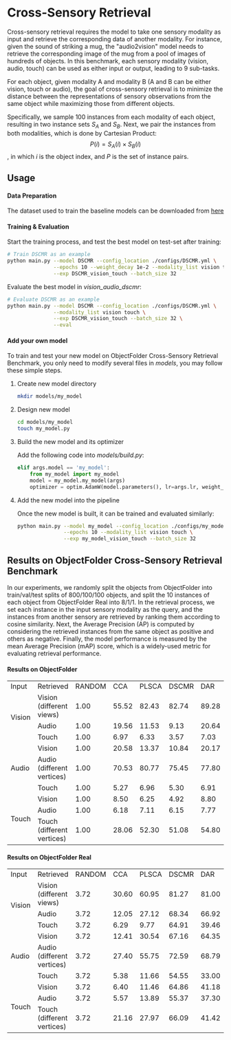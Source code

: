 # Cross-Sensory Retrieval

Cross-sensory retrieval requires the model to take one sensory modality as input and retrieve the corresponding data of another modality. For instance, given the sound of striking a mug, the "audio2vision" model needs to retrieve the corresponding image of the mug from a pool of images of hundreds of objects. In this benchmark, each sensory modality (vision, audio, touch) can be used as either input or output, leading to 9 sub-tasks.

For each object, given modality A and modality B (A and B can be either vision, touch or audio), the goal of cross-sensory retrieval is to minimize the distance between the representations of sensory observations from the same object while maximizing those from different objects. 

Specifically, we sample 100 instances from each modality of each object, resulting in two instance sets $S_A$ and $S_B$. Next, we pair the instances from both modalities, which is done by Cartesian Product:
$$
P(i)=S_A(i) \times S_B(i)
$$
, in which $i$ is the object index, and $P$ is the set of instance pairs.

## Usage

#### Data Preparation

The dataset used to train the baseline models can be downloaded from [here]([https://www.dropbox.com/scl/fo/ymd3693807jucdxj7cj1k/AMtyNZgmC1ynxFWZtVsV5gI?rlkey=hr1y85tzadepw7zb5wb9ebs0b&st=xr2keno9&dl=0](https://www.dropbox.com/scl/fo/8aus181pnr1ueiuv4jr9x/AAbHpBvpaaiuwaq4dO8hLsI?rlkey=z5atuf4urbio2c0cvx58gd9ng&st=i2q9zxdo&dl=0))

#### Training & Evaluation

Start the training process, and test the best model on test-set after training:

```sh
# Train DSCMR as an example
python main.py --model DSCMR --config_location ./configs/DSCMR.yml \
               --epochs 10 --weight_decay 1e-2 --modality_list vision touch \
               --exp DSCMR_vision_touch --batch_size 32
```

Evaluate the best model in *vision_audio_dscmr*:

```sh
# Evaluate DSCMR as an example
python main.py --model DSCMR --config_location ./configs/DSCMR.yml \
               --modality_list vision touch \
               --exp DSCMR_vision_touch --batch_size 32 \
               --eval
```

#### Add your own model

To train and test your new model on ObjectFolder Cross-Sensory Retrieval Benchmark, you only need to modify several files in *models*, you may follow these simple steps.

1. Create new model directory

    ```sh
    mkdir models/my_model
    ```

2. Design new model

    ```sh
    cd models/my_model
    touch my_model.py
    ```

3. Build the new model and its optimizer

    Add the following code into *models/build.py*:

    ```python
    elif args.model == 'my_model':
        from my_model import my_model
        model = my_model.my_model(args)
        optimizer = optim.AdamW(model.parameters(), lr=args.lr, weight_decay=args.weight_decay)
    ```

4. Add the new model into the pipeline

    Once the new model is built, it can be trained and evaluated similarly:

    ```sh
    python main.py --model my_model --config_location ./configs/my_model.yml \
                   --epochs 10 --modality_list vision touch \
                   --exp my_model_vision_touch --batch_size 32
    ```

## Results on ObjectFolder Cross-Sensory Retrieval Benchmark

In our experiments, we randomly split the objects from ObjectFolder into train/val/test splits of 800/100/100 objects, and split the 10 instances of each object from ObjectFolder Real into 8/1/1. In the retrieval process, we set each instance in the input sensory modality as the query, and the instances from another sensory are retrieved by ranking them according to cosine similarity. Next, the Average Precision (AP) is computed by considering the retrieved instances from the same object as positive and others as negative. Finally, the model performance is measured by the mean Average Precision (mAP) score, which is a widely-used metric for evaluating retrieval performance.

#### Results on ObjectFolder

<table>
    <tr>
        <td>Input</td>
        <td>Retrieved</td>
        <td>RANDOM</td>
        <td>CCA</td>
        <td>PLSCA</td>
        <td>DSCMR</td>
        <td>DAR</td>
    </tr>
    <tr>
        <td rowspan="3">Vision</td>
        <td>Vision (different views)</td>
        <td>1.00</td>
        <td>55.52</td>
        <td>82.43</td>
        <td>82.74</td>
        <td>89.28</td>
    </tr>
    <tr>
        <td>Audio</td>
        <td>1.00</td>
        <td>19.56</td>
        <td>11.53</td>
        <td>9.13</td>
        <td>20.64</td>
    </tr>
    <tr>
        <td>Touch</td>
        <td>1.00</td>
        <td>6.97</td>
        <td>6.33</td>
        <td>3.57</td>
        <td>7.03</td>
    </tr>
        <tr>
        <td rowspan="3">Audio</td>
        <td>Vision</td>
        <td>1.00</td>
        <td>20.58</td>
        <td>13.37</td>
        <td>10.84</td>
        <td>20.17</td>
    </tr>
    <tr>
        <td>Audio (different vertices)</td>
        <td>1.00</td>
        <td>70.53</td>
        <td>80.77</td>
        <td>75.45</td>
        <td>77.80</td>
    </tr>
    <tr>
        <td>Touch</td>
        <td>1.00</td>
        <td>5.27</td>
        <td>6.96</td>
        <td>5.30</td>
        <td>6.91</td>
    </tr>
    </tr>
        <tr>
        <td rowspan="3">Touch</td>
        <td>Vision</td>
        <td>1.00</td>
        <td>8.50</td>
        <td>6.25</td>
        <td>4.92</td>
        <td>8.80</td>
    </tr>
    <tr>
        <td>Audio</td>
        <td>1.00</td>
        <td>6.18</td>
        <td>7.11</td>
        <td>6.15</td>
        <td>7.77</td>
    </tr>
    <tr>
        <td>Touch (different vertices)</td>
        <td>1.00</td>
        <td>28.06</td>
        <td>52.30</td>
        <td>51.08</td>
        <td>54.80</td>
    </tr>
</table>

#### Results on ObjectFolder Real

<table>
    <tr>
        <td>Input</td>
        <td>Retrieved</td>
        <td>RANDOM</td>
        <td>CCA</td>
        <td>PLSCA</td>
        <td>DSCMR</td>
        <td>DAR</td>
    </tr>
    <tr>
        <td rowspan="3">Vision</td>
        <td>Vision (different views)</td>
        <td>3.72</td>
        <td>30.60</td>
        <td>60.95</td>
        <td>81.27</td>
        <td>81.00</td>
    </tr>
    <tr>
        <td>Audio</td>
        <td>3.72</td>
        <td>12.05</td>
        <td>27.12</td>
        <td>68.34</td>
        <td>66.92</td>
    </tr>
    <tr>
        <td>Touch</td>
        <td>3.72</td>
        <td>6.29</td>
        <td>9.77</td>
        <td>64.91</td>
        <td>39.46</td>
    </tr>
        <tr>
        <td rowspan="3">Audio</td>
        <td>Vision</td>
        <td>3.72</td>
        <td>12.41</td>
        <td>30.54</td>
        <td>67.16</td>
        <td>64.35</td>
    </tr>
    <tr>
        <td>Audio (different vertices)</td>
        <td>3.72</td>
        <td>27.40</td>
        <td>55.75</td>
        <td>72.59</td>
        <td>68.79</td>
    </tr>
    <tr>
        <td>Touch</td>
        <td>3.72</td>
        <td>5.38</td>
        <td>11.66</td>
        <td>54.55</td>
        <td>33.00</td>
    </tr>
    </tr>
        <tr>
        <td rowspan="3">Touch</td>
        <td>Vision</td>
        <td>3.72</td>
        <td>6.40</td>
        <td>11.46</td>
        <td>64.86</td>
        <td>41.18</td>
    </tr>
    <tr>
        <td>Audio</td>
        <td>3.72</td>
        <td>5.57</td>
        <td>13.89</td>
        <td>55.37</td>
        <td>37.30</td>
    </tr>
    <tr>
        <td>Touch (different vertices)</td>
        <td>3.72</td>
        <td>21.16</td>
        <td>27.97</td>
        <td>66.09</td>
        <td>41.42</td>
    </tr>
</table>
